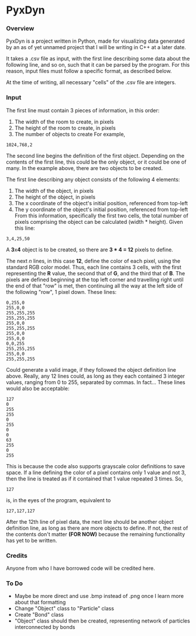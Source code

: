 # PyxDyn
### Overview
PyxDyn is a project written in Python, made for visualizing data generated by an as of yet unnamed project that I will be writing in C++ at a later date.

It takes a .csv file as input, with the first line describing some data about the following line, and so on, such that it can be parsed by the program. For this reason, input files must follow a specific format, as described below.

At the time of writing, all necessary "cells" of the .csv file are integers.
### Input
The first line must contain 3 pieces of information, in this order:
1. The width of the room to create, in pixels
2. The height of the room to create, in pixels
3. The number of objects to create
For example,
```
1024,768,2
```

The second line begins the definition of the first object. Depending on the contents of the first line, this could be the only object, or it could be one of many. In the example above, there are two objects to be created.

The first line describing any object consists of the following 4 elements:
1. The width of the object, in pixels
2. The height of the object, in pixels
3. The x coordinate of the object's initial position, referenced from top-left
4. The y coordinate of the object's initial position, referenced from top-left
From this information, specifically the first two cells, the total number of pixels comprising the object can be calculated (width * height).
Given this line:
```
3,4,25,50
```
A **3**x**4** object is to be created, so there are **3 \* 4 = 12** pixels to define.

The next *n* lines, in this case **12**, define the color of each pixel, using the standard RGB color model. Thus, each line contains 3 cells, with the first representing the **R** value, the second that of **G**, and the third that of **B**. The pixels are defined beginning at the top left corner and travelling right until the end of that "row" is met, then continuing all the way at the left side of the following "row", 1 pixel down.
These lines:

```
0,255,0
255,0,0
255,255,255
255,255,255
255,0,0
255,255,255
255,0,0
255,0,0
0,0,255
255,255,255
255,0,0
255,255,255
```
Could generate a valid image, if they followed the object definition line above.  Really, any 12 lines could, as long as they each contained 3 integer values, ranging from 0 to 255, separated by commas.  In fact...
These lines would also be acceptable:
```
127
0
255
255
0
255
0
0
63
255
0
255
```
This is because the code also supports grayscale color definitions to save space. If a line defining the color of a pixel contains only 1 value and not 3, then the line is treated as if it contained that 1 value repeated 3 times.
So,
```
127
```
is, in the eyes of the program, equivalent to
```
127,127,127
```
After the 12th line of pixel data, the next line should be another object definition line, as long as there are more objects to define.  If not, the rest of the contents don't matter **(FOR NOW)** because the remaining functionality has yet to be written.

### Credits
Anyone from who I have borrowed code will be credited here.

### To Do
 - Maybe be more direct and use .bmp instead of .png once I learn more about that formatting
 - Change "Object" class to "Particle" class
 - Create "Bond" class
 - "Object" class should then be created, representing network of particles interconnected by bonds